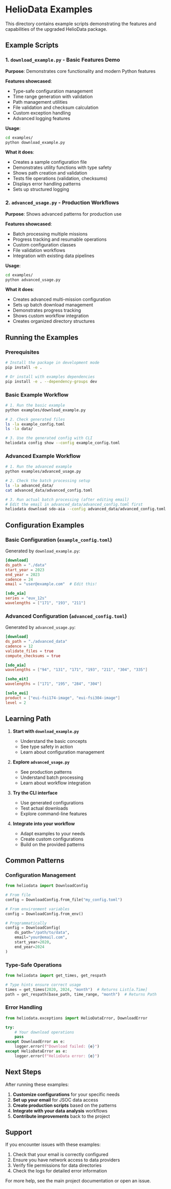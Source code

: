 # HelioData Examples

This directory contains example scripts demonstrating the features and capabilities of the upgraded HelioData package.

## Example Scripts

### 1. `download_example.py` - Basic Features Demo
**Purpose**: Demonstrates core functionality and modern Python features

**Features showcased**:
- Type-safe configuration management
- Time range generation with validation
- Path management utilities
- File validation and checksum calculation
- Custom exception handling
- Advanced logging features

**Usage**:
```bash
cd examples/
python download_example.py
```

**What it does**:
- Creates a sample configuration file
- Demonstrates utility functions with type safety
- Shows path creation and validation
- Tests file operations (validation, checksums)
- Displays error handling patterns
- Sets up structured logging

### 2. `advanced_usage.py` - Production Workflows
**Purpose**: Shows advanced patterns for production use

**Features showcased**:
- Batch processing multiple missions
- Progress tracking and resumable operations
- Custom configuration classes
- File validation workflows
- Integration with existing data pipelines

**Usage**:
```bash
cd examples/
python advanced_usage.py
```

**What it does**:
- Creates advanced multi-mission configuration
- Sets up batch download management
- Demonstrates progress tracking
- Shows custom workflow integration
- Creates organized directory structures

## Running the Examples

### Prerequisites
```bash
# Install the package in development mode
pip install -e .

# Or install with examples dependencies
pip install -e . --dependency-groups dev
```

### Basic Example Workflow
```bash
# 1. Run the basic example
python examples/download_example.py

# 2. Check generated files
ls -la example_config.toml
ls -la data/

# 3. Use the generated config with CLI
heliodata config show --config example_config.toml
```

### Advanced Example Workflow
```bash
# 1. Run the advanced example
python examples/advanced_usage.py

# 2. Check the batch processing setup
ls -la advanced_data/
cat advanced_data/advanced_config.toml

# 3. Run actual batch processing (after editing email)
# Edit the email in advanced_data/advanced_config.toml first
heliodata download sdo-aia --config advanced_data/advanced_config.toml
```

## Configuration Examples

### Basic Configuration (`example_config.toml`)
Generated by `download_example.py`:
```toml
[download]
ds_path = "./data"
start_year = 2023
end_year = 2023
cadence = 24
email = "user@example.com"  # Edit this!

[sdo_aia]
series = "euv_12s"
wavelengths = ["171", "193", "211"]
```

### Advanced Configuration (`advanced_config.toml`)
Generated by `advanced_usage.py`:
```toml
[download]
ds_path = "./advanced_data"
cadence = 12
validate_files = true
compute_checksums = true

[sdo_aia]
wavelengths = ["94", "131", "171", "193", "211", "304", "335"]

[soho_eit]
wavelengths = ["171", "195", "284", "304"]

[solo_eui]
product = ["eui-fsi174-image", "eui-fsi304-image"]
level = 2
```

## Learning Path

1. **Start with `download_example.py`**
   - Understand the basic concepts
   - See type safety in action
   - Learn about configuration management

2. **Explore `advanced_usage.py`**
   - See production patterns
   - Understand batch processing
   - Learn about workflow integration

3. **Try the CLI interface**
   - Use generated configurations
   - Test actual downloads
   - Explore command-line features

4. **Integrate into your workflow**
   - Adapt examples to your needs
   - Create custom configurations
   - Build on the provided patterns

## Common Patterns

### Configuration Management
```python
from heliodata import DownloadConfig

# From file
config = DownloadConfig.from_file("my_config.toml")

# From environment variables
config = DownloadConfig.from_env()

# Programmatically
config = DownloadConfig(
    ds_path="/path/to/data",
    email="your@email.com",
    start_year=2020,
    end_year=2024
)
```

### Type-Safe Operations
```python
from heliodata import get_times, get_respath

# Type hints ensure correct usage
times = get_times(2020, 2024, "month")  # Returns List[a.Time]
path = get_respath(base_path, time_range, "month")  # Returns Path
```

### Error Handling
```python
from heliodata.exceptions import HelioDataError, DownloadError

try:
    # Your download operations
    pass
except DownloadError as e:
    logger.error(f"Download failed: {e}")
except HelioDataError as e:
    logger.error(f"HelioData error: {e}")
```

## Next Steps

After running these examples:

1. **Customize configurations** for your specific needs
2. **Set up your email** for JSOC data access  
3. **Create production scripts** based on the patterns
4. **Integrate with your data analysis** workflows
5. **Contribute improvements** back to the project

## Support

If you encounter issues with these examples:

1. Check that your email is correctly configured
2. Ensure you have network access to data providers
3. Verify file permissions for data directories
4. Check the logs for detailed error information

For more help, see the main project documentation or open an issue.